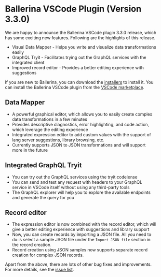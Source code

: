 # Ballerina VSCode Plugin (Version 3.3.0) 

We are happy to announce the Ballerina VSCode plugin 3.3.0 release, which has some exciting new features. Following are the highlights of this release.
- Visual Data Mapper - Helps you write and visualize data transformations easily
- GraphQL Tryit - Facilitates  trying out the GraphQL services with the integrated client 
- Improved record editor - Provides a better editing experience with suggestions 

If you are new to Ballerina, you can download the [installers](/downloads/#swanlake) to install it. You can install the Ballerina VSCode plugin from the [VSCode marketplace](https://marketplace.visualstudio.com/items?itemName=WSO2.ballerina). 

## Data Mapper
- A powerful graphical editor, which allows you to easily create complex data transformations in a few minutes
- Provides descriptive diagnostics, error highlighting, and code action, which leverage the editing experience
- Integrated expression editor to add custom values with the support of lang server suggestions, library browsing, etc.
- Currently supports JSON to JSON transformations and will support more in the future

## Integrated GraphQL Tryit
- You can try out the GraphQL services using the tryit codelense 
- You can send and test any request with headers to your GraphQL service in VSCode itself without using any third-party tools
- The GraphQL explorer will help you to explore the available endpoints and  generate the query for you

## Record editor
- The expression editor is now combined with the record editor, which will give a better editing experience with suggestions and library support
- Now, you can create records by importing a JSON file. All you need to do is select a sample JSON file under the `Import JSON file` section in the record creation.
- Record creation using JSON samples now supports separate record creation for complex JSON records. 

Apart from the above, there are lots of other bug fixes and improvements. For more details, see the [issue list](). 

